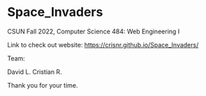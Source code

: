 # Space_Invaders
CSUN Fall 2022,
Computer Science 484: Web Engineering I

Link to check out website: https://crisnr.github.io/Space_Invaders/

Team:

David L.
Cristian R.

Thank you for your time.
